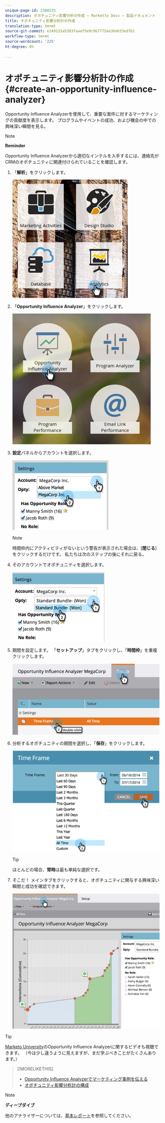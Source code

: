 ```yaml
---
unique-page-id: 2360235
description: オポチュニティ影響分析の作成 — Marketto Docs — 製品ドキュメント
title: オポチュニティ影響分析計の作成
translation-type: tm+mt
source-git-commit: e149133a5383faaef5e9c9b7775ae36e633ed7b1
workflow-type: tm+mt
source-wordcount: '225'
ht-degree: 0%

---
```



# オポチュニティ影響分析計の作成{#create-an-opportunity-influence-analyzer}

Opportunity Influence Analyzerを使用して、重要な案件に対するマーケティングの貢献度を表示します。 プログラムやイベントの成功、および機会の中での興味深い瞬間を見る。

>[!NOTE]
>
>**Reminder**
>
>Opportunity Influence Analyzerから適切なインテルを入手するには、連絡先がCRMのオポチュニティに関連付けられていることを確認します。

1. 「**解析**」をクリックします。

   ![](assets/analytics.png)

1. 「**Opportunity Influence Analyzer**」をクリックします。

   ![](assets/two.png)

1. **設定**&#x200B;パネルからアカウントを選択します。

   ![](assets/image2014-9-17-8-3a56-3a32.png)

   >[!NOTE]
   >
   >時間枠内にアクティビティがないという警告が表示された場合は、[**閉じる**]をクリックするだけです。 私たちは次のステップの後にそれに戻る。

1. そのアカウントでオポチュニティを選択します。

   ![](assets/image2014-9-17-8-3a56-3a48.png)

1. 期間を設定します。 「**セットアップ**」タブをクリックし、「**時間枠**」を重複クリックします。

   ![](assets/image2014-9-17-8-3a57-3a17.png)

1. 分析するオポチュニティの期間を選択し、「**保存**」をクリックします。

   ![](assets/image2014-9-17-8-3a57-3a27.png)

   >[!TIP]
   >
   >
   >ほとんどの場合、**常時**&#x200B;は最も単純な選択です。

1. そこだ！ メインタブをクリックすると、オポチュニティに関与する興味深い瞬間と成功を確認できます。

   ![](assets/image2014-9-17-8-3a57-3a42.png)

>[!TIP]
>
>[Marketo University](https://learn.marketo.com)のOpportunity Influence Analyzerに関するビデオも視聴できます。 （今は少し違うように見えますが、まだ学ぶべきことがたくさんあります。）

>[!MORELIKETHIS]
>
>* [Opportunity Influence Analyzerでマーケティング事例を伝える](tell-the-marketing-story-with-an-opportunity-influence-analyzer.md)
>* [オポチュニティ影響分析計の構成](configure-an-opportunity-influence-analyzer.md)

>



>[!NOTE]
>
>**ディープダイブ**
>
>他のアナライザーについては、[基本レポート](http://docs.marketo.com/display/docs/basic+reporting)を参照してください。

